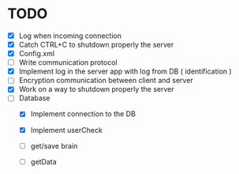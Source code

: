 # TODO 
- [x] Log when incoming connection
- [x] Catch CTRL+C to shutdown properly the server
- [x] Config.xml
- [ ] Write communication protocol
- [x] Implement log in the server app with log from DB ( identification )
- [ ] Encryption communication between client and server
- [x] Work on a way to shutdown properly the server
- [ ] Database
    - [x] Implement connection to the DB
    - [x] Implement userCheck
    - [ ] get/save brain
    - [ ] getData

            

